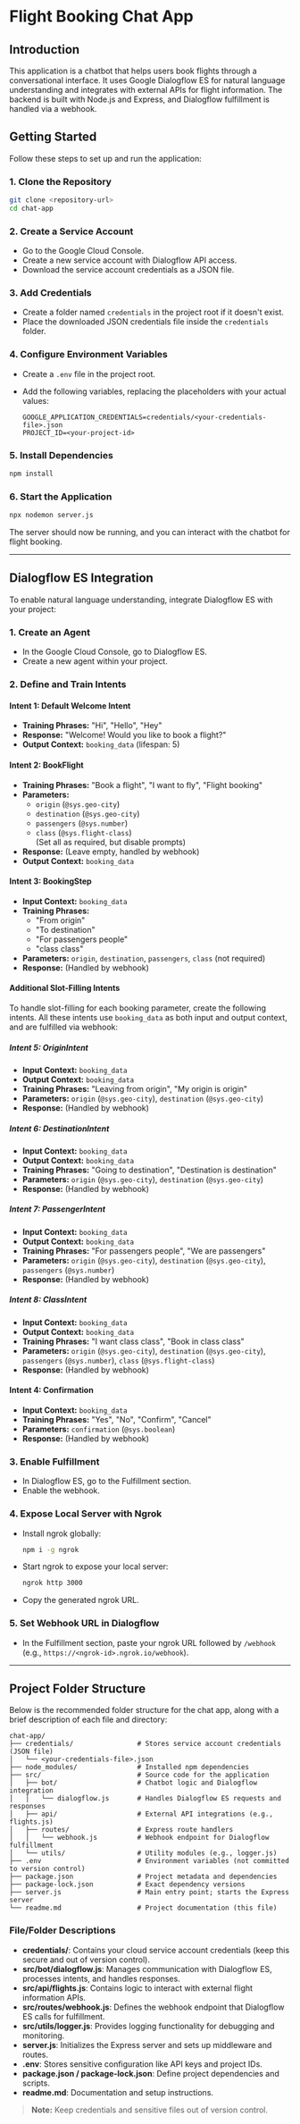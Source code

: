 # Flight Booking Chat App

## Introduction

This application is a chatbot that helps users book flights through a conversational interface. It uses Google Dialogflow ES for natural language understanding and integrates with external APIs for flight information. The backend is built with Node.js and Express, and Dialogflow fulfillment is handled via a webhook.

## Getting Started

Follow these steps to set up and run the application:

### 1. Clone the Repository

```bash
git clone <repository-url>
cd chat-app
```

### 2. Create a Service Account

-   Go to the Google Cloud Console.
-   Create a new service account with Dialogflow API access.
-   Download the service account credentials as a JSON file.

### 3. Add Credentials

-   Create a folder named `credentials` in the project root if it doesn't exist.
-   Place the downloaded JSON credentials file inside the `credentials` folder.

### 4. Configure Environment Variables

-   Create a `.env` file in the project root.
-   Add the following variables, replacing the placeholders with your actual values:

    ```
    GOOGLE_APPLICATION_CREDENTIALS=credentials/<your-credentials-file>.json
    PROJECT_ID=<your-project-id>
    ```

### 5. Install Dependencies

```bash
npm install
```

### 6. Start the Application

```bash
npx nodemon server.js
```

The server should now be running, and you can interact with the chatbot for flight booking.

---

## Dialogflow ES Integration

To enable natural language understanding, integrate Dialogflow ES with your project:

### 1. Create an Agent

-   In the Google Cloud Console, go to Dialogflow ES.
-   Create a new agent within your project.

### 2. Define and Train Intents

#### Intent 1: Default Welcome Intent

-   **Training Phrases:** "Hi", "Hello", "Hey"
-   **Response:** "Welcome! Would you like to book a flight?"
-   **Output Context:** `booking_data` (lifespan: 5)

#### Intent 2: BookFlight

-   **Training Phrases:** "Book a flight", "I want to fly", "Flight booking"
-   **Parameters:**
    -   `origin` (`@sys.geo-city`)
    -   `destination` (`@sys.geo-city`)
    -   `passengers` (`@sys.number`)
    -   `class` (`@sys.flight-class`)  
        (Set all as required, but disable prompts)
-   **Response:** (Leave empty, handled by webhook)
-   **Output Context:** `booking_data`

#### Intent 3: BookingStep

-   **Input Context:** `booking_data`
-   **Training Phrases:**
    -   "From origin"
    -   "To destination"
    -   "For passengers people"
    -   "class class"
-   **Parameters:** `origin`, `destination`, `passengers`, `class` (not required)
-   **Response:** (Handled by webhook)

#### Additional Slot-Filling Intents

To handle slot-filling for each booking parameter, create the following intents. All these intents use `booking_data` as both input and output context, and are fulfilled via webhook:

##### Intent 5: OriginIntent

-   **Input Context:** `booking_data`
-   **Output Context:** `booking_data`
-   **Training Phrases:** "Leaving from origin", "My origin is origin"
-   **Parameters:** `origin` (`@sys.geo-city`), `destination` (`@sys.geo-city`)
-   **Response:** (Handled by webhook)

##### Intent 6: DestinationIntent

-   **Input Context:** `booking_data`
-   **Output Context:** `booking_data`
-   **Training Phrases:** "Going to destination", "Destination is destination"
-   **Parameters:** `origin` (`@sys.geo-city`), `destination` (`@sys.geo-city`)
-   **Response:** (Handled by webhook)

##### Intent 7: PassengerIntent

-   **Input Context:** `booking_data`
-   **Output Context:** `booking_data`
-   **Training Phrases:** "For passengers people", "We are passengers"
-   **Parameters:** `origin` (`@sys.geo-city`), `destination` (`@sys.geo-city`), `passengers` (`@sys.number`)
-   **Response:** (Handled by webhook)

##### Intent 8: ClassIntent

-   **Input Context:** `booking_data`
-   **Output Context:** `booking_data`
-   **Training Phrases:** "I want class class", "Book in class class"
-   **Parameters:** `origin` (`@sys.geo-city`), `destination` (`@sys.geo-city`), `passengers` (`@sys.number`), `class` (`@sys.flight-class`)
-   **Response:** (Handled by webhook)

#### Intent 4: Confirmation

-   **Input Context:** `booking_data`
-   **Training Phrases:** "Yes", "No", "Confirm", "Cancel"
-   **Parameters:** `confirmation` (`@sys.boolean`)
-   **Response:** (Handled by webhook)

### 3. Enable Fulfillment

-   In Dialogflow ES, go to the Fulfillment section.
-   Enable the webhook.

### 4. Expose Local Server with Ngrok

-   Install ngrok globally:
    ```bash
    npm i -g ngrok
    ```
-   Start ngrok to expose your local server:
    ```bash
    ngrok http 3000
    ```
-   Copy the generated ngrok URL.

### 5. Set Webhook URL in Dialogflow

-   In the Fulfillment section, paste your ngrok URL followed by `/webhook` (e.g., `https://<ngrok-id>.ngrok.io/webhook`).

---

## Project Folder Structure

Below is the recommended folder structure for the chat app, along with a brief description of each file and directory:

```
chat-app/
├── credentials/                # Stores service account credentials (JSON file)
│   └── <your-credentials-file>.json
├── node_modules/               # Installed npm dependencies
├── src/                        # Source code for the application
│   ├── bot/                    # Chatbot logic and Dialogflow integration
│   │   └── dialogflow.js       # Handles Dialogflow ES requests and responses
│   ├── api/                    # External API integrations (e.g., flights.js)
│   ├── routes/                 # Express route handlers
│   │   └── webhook.js          # Webhook endpoint for Dialogflow fulfillment
│   └── utils/                  # Utility modules (e.g., logger.js)
├── .env                        # Environment variables (not committed to version control)
├── package.json                # Project metadata and dependencies
├── package-lock.json           # Exact dependency versions
├── server.js                   # Main entry point; starts the Express server
└── readme.md                   # Project documentation (this file)
```

### File/Folder Descriptions

-   **credentials/**: Contains your cloud service account credentials (keep this secure and out of version control).
-   **src/bot/dialogflow.js**: Manages communication with Dialogflow ES, processes intents, and handles responses.
-   **src/api/flights.js**: Contains logic to interact with external flight information APIs.
-   **src/routes/webhook.js**: Defines the webhook endpoint that Dialogflow ES calls for fulfillment.
-   **src/utils/logger.js**: Provides logging functionality for debugging and monitoring.
-   **server.js**: Initializes the Express server and sets up middleware and routes.
-   **.env**: Stores sensitive configuration like API keys and project IDs.
-   **package.json / package-lock.json**: Define project dependencies and scripts.
-   **readme.md**: Documentation and setup instructions.

> **Note:** Keep credentials and sensitive files out of version control.
